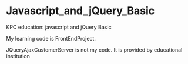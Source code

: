 # Javascript_and_jQuery_Basic
KPC education: javascript and jQuery Basic

My learning code is FrontEndProject.

JQueryAjaxCustomerServer is not my code. It is provided by educational institution
